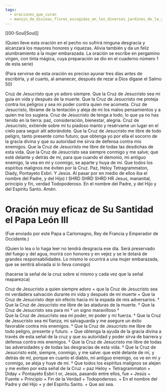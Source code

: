 ```yaml
---
tags:
  - oraciones_que_curan
  - manojo_de_divinas_flores_escogidas_en_los_diversos_jardines_de_la_antigua_sabiduria
---
```

[[00-Soul|Soul]]

(Quien lleve esta oración en el pecho no sufrirá ninguna desgracia y alcanzará los mayores honores y riquezas. Alivia también y da un feliz alumbramiento a la mujer embarazada. La oración se escribe en pergamino virgen, con tinta mágica, cuya preparación se dio en el cuaderno número 1 de esta serie)

(Para servirse de esta oración es preciso ayunar tres días antes de escribirla, y al cuarto, al amanecer, después de rezar a Dios digase el Salmo 50)

Cruz de Jesucristo que yo adoro siempre. Que la Cruz de Jesucristo sea mi guia en vida y después de la muerte. Que la Cruz de Jesucristo me proteja contra los peligros y sea mi poder contra quien me acometa. Cruz de Jesucristo, librame de la tentación y aleja de mi los malos pensamientos y a quien me los sugiera. Cruz de Jesucristo de tenga a todo, lo que ya no has tenido en la tierra: paz, consideración, bienestar,  alegría.
Cruz de Jesucristo, extiende sobre mi tu piadoso manto y resérvame un lugar en el cielo para seguir allí adorándote. Que la Cruz de Jesucristo me libre de todo peligro, tanto presente como futuro; que obtenga yo por ella el socorro de la gracia divina y que su autoridad me sirva de defensa contra mis enemigos. Que la Cruz de Jesucristo me libre de todas las desdichas de esta vida. Que la Cruz de Jesucristo sea siempre conmigo y me salve; que esté delante y detrás de mí, para que cuando el demonio, mi antiguo enemigo, la vea en mí y conmigo, se aparte y huya de mí. Que todos los espíritus malignos me éviten por la Cruz. Paz, Heloy Tetragrammaton, Diady, Pontayeto Esbri. Y Jesús. Al pasar por en medio de ellos iba el nombre del Padre, y del Hijo) I SHRD SHRD SHRD HR Jesus, manantial, principio y fin, verdad Todopoderoso. En el nombre del Padre, y del Hijo y del Espíritu Santo. Amén.


# Oración muy eficaz de Su Santidad el Papa León III

(Fue enviado por este Papa a Carlomagno, Rey de Francia y Emperador de Occidente.)

(Quien lo lea o lo haga leer no tendrá desgracia ese día. Será preservado del fuego y del agua, morirá con honores y en vejez y se le dotará de grandes responsabilidades. Lo mismo le ocurrirá a una mujer embarazada, que se sentirá aliviada si lo lleva consigo)

(hacerse la señal de la cruz sobre sí mismo y cada vez que la señal reaparezca)

Cruz de Jesucristo a quien siempre adoro + que la Cruz de Jesucristo sea mi verdadera salvación durante mi vida y después de mi muerte + Que la Cruz de Jesucristo deje sin efecto hacia mí la espada de mis adversarios. † Que la Cruz de Jesucristo me libre de las ataduras de la muerte. † Que la Cruz
de Jesucristo sea para mí  † un signo maravilloso †  
 Que la Cruz de Jesucristo sea mi poder, mi poder y mi fuerza. † Que la Cruz de Jesucristo sea mi fianza, mi salvaguarda y me asegure un éxito favorable contra mis enemigos. † Que la Cruz de Jesucristo me libre de todo peligro, presente y futuro. + Que obtenga la ayuda de la gracia divina a través de esta señal de la cruz y que su autoridad y poder sirva de barrera y defensa contra mis enemigos. † Que la Cruz de Jesucristo me libre de todas las adversidades y de todas las desgracias de esta vida. † Que la Cruz de Jesucristo esté, siempre, conmigo, y me salve: que esté delante de mí, y detrás de mí, porque en cuanto el diablo, mi antiguo enemigo, os ve en mí y conmigo, se aleja y huye de mí. † Que todos los espíritus malignos se alejen y me eviten por esta señal de la Cruz + paz Heloy + Tetragrammaton + Diday + Pontayeto Esbri t or, Jesús, pasando entre ellos, fue + Jesús + Fuente + Principio + Fin de la Verdad + Todopoderoso. + En el nombre del Padre y del Hijo + y del Espíritu Santo. + Que así sea.
